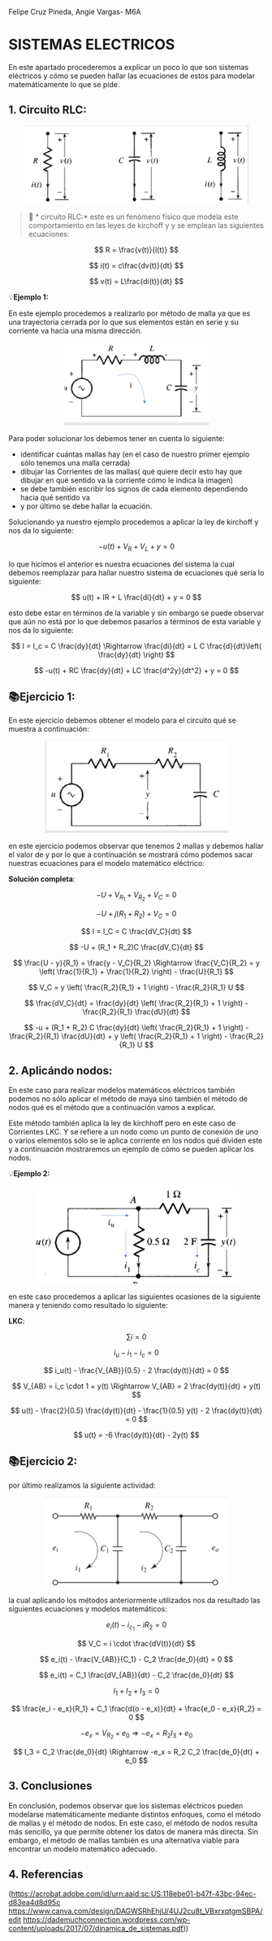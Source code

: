 Felipe Cruz Pineda, Angie Vargas- M6A
# SISTEMAS ELECTRICOS
En este apartado procederemos a explicar un poco lo que son sistemas eléctricos y cómo se pueden hallar las ecuaciones de estos para modelar matemáticamente lo que se pide.

## 1. Circuito RLC:

<p align="center">
    <img src="./Imagenes/rlc.PNG" alt="ejemplo" />
</p>

>🔑 * circuito RLC:* este es un fenómeno físico que modela este comportamiento en las leyes de kirchoff y y se emplean las siguientes ecuaciones:

$$
R = \frac{v(t)}{l(t)}
$$

$$
i(t) = c\frac{dv(t)}{dt}
$$

$$
v(t) = L\frac{di(t)}{dt}
$$

💡**Ejemplo 1:** 

En este ejemplo procedemos a realizarlo por método de malla ya que es una trayectoria cerrada por lo que sus elementos están en serie y su corriente va hacia una misma dirección.

<p align="center">
    <img src="./Imagenes/eje1.PNG" alt="ejemplo" />
</p>

Para poder solucionar los debemos tener en cuenta lo siguiente:
- identificar cuántas mallas hay (en el caso de nuestro primer ejemplo sólo tenemos una malla cerrada)
- dibujar las Corrientes de las mallas( qué quiere decir esto hay que dibujar en qué sentido va la corriente cómo le indica la imagen)
- se debe también escribir los signos de cada elemento dependiendo hacia qué sentido va
- y por último se debe hallar la ecuación.

Solucionando ya nuestro ejemplo procedemos a aplicar la ley de kirchoff y nos da lo siguiente:

$$
-u(t) + V_R + V_L + y = 0
$$

lo que hicimos el anterior es nuestra ecuaciones del sistema la cual debemos reemplazar para hallar nuestro sistema de ecuaciones qué sería lo siguiente:

$$
u(t) + IR + L \frac{di}{dt} + y = 0
$$

esto debe estar en términos de la variable y sin embargo se puede observar que aún no está por lo que debemos pasarlos a términos de esta variable y nos da lo siguiente:

$$
I = I_c = C \frac{dy}{dt} \Rightarrow \frac{di}{dt} = L C \frac{d}{dt}\left( \frac{dy}{dt} \right)
$$

$$
-u(t) + RC \frac{dy}{dt} + LC \frac{d^2y}{dt^2} + y = 0
$$
  
## 📚Ejercicio 1:

En este ejercicio debemos obtener el modelo para  el circuito qué se muestra a continuación:

<p align="center">
    <img src="./Imagenes/act1.PNG" alt="ejemplo" />
</p>

en este ejercicio podemos observar que tenemos 2 mallas y debemos hallar el valor de y por lo que a continuación se mostrará cómo podemos sacar nuestras ecuaciones para el modelo matemático eléctrico:

**Solución completa**:

$$
-U + V_{R_1} + V_{R_2} + V_C = 0
$$

$$
-U + j(R_1 + R_2) + V_C = 0
$$

$$
I = I_C = C \frac{dV_C}{dt}
$$

$$
-U + (R_1 + R_2)C \frac{dV_C}{dt}
$$

$$
\frac{U - y}{R_1} = \frac{y - V_C}{R_2} \Rightarrow \frac{V_C}{R_2} = y \left( \frac{1}{R_1} + \frac{1}{R_2} \right) - \frac{U}{R_1}
$$

$$
V_C = y \left( \frac{R_2}{R_1} + 1 \right) - \frac{R_2}{R_1} U
$$

$$
\frac{dV_C}{dt} = \frac{dy}{dt} \left( \frac{R_2}{R_1} + 1 \right) - \frac{R_2}{R_1} \frac{dU}{dt}
$$

$$
-u + (R_1 + R_2) C \frac{dy}{dt} \left( \frac{R_2}{R_1} + 1 \right) - \frac{R_2}{R_1} \frac{dU}{dt} + y \left( \frac{R_2}{R_1} + 1 \right) - \frac{R_2}{R_1} U
$$

## 2. Aplicándo nodos:
En este caso para realizar modelos matemáticos eléctricos también podemos no sólo aplicar el método de maya sino también el método de nodos qué es el método que a continuación vamos a explicar.

Este método también aplica la ley de kirchhoff pero en este caso de Corrientes LKC. Y se refiere a un nodo como un punto de conexión de uno o varios elementos sólo se le aplica corriente en los nodos qué dividen este y a continuación mostraremos un ejemplo de cómo se pueden aplicar los nodos.

💡**Ejemplo 2:** 

<p align="center">
    <img src="./Imagenes/nodos.PNG" alt="ejemplo" />
</p>

en este caso procedemos a aplicar las siguientes ocasiones de la siguiente manera y teniendo como resultado lo siguiente:

**LKC**:

$$
\sum i = 0
$$

$$
i_u - i_1 - i_c = 0
$$

$$
i_u(t) - \frac{V_{AB}}{0.5} - 2 \frac{dy(t)}{dt} = 0
$$

$$
V_{AB} = i_c \cdot 1 + y(t) \Rightarrow V_{AB} = 2 \frac{dy(t)}{dt} + y(t)
$$

$$
u(t) - \frac{2}{0.5} \frac{dy(t)}{dt} - \frac{1}{0.5} y(t) - 2 \frac{dy(t)}{dt} = 0
$$

$$
u(t) = -6 \frac{dy(t)}{dt} - 2y(t)
$$

## 📚Ejercicio 2:
por último realizamos la siguiente actividad:

<p align="center">
    <img src="./Imagenes/act 2.PNG" alt="ejemplo" />
</p>
la cual aplicando los métodos anteriormente utilizados nos da resultado las siguientes ecuaciones y modelos matemáticos:

$$
e_i(t) - i_{c_1} - i R_2 = 0
$$

$$
V_C = i \cdot \frac{dV(t)}{dt}
$$

$$
e_i(t) - \frac{V_{AB}}{C_1} - C_2 \frac{de_0}{dt} = 0
$$

$$
e_i(t) = C_1 \frac{dV_{AB}}{dt} - C_2 \frac{de_0}{dt}
$$

$$
I_1 + I_2 + I_3 = 0
$$

$$
\frac{e_i - e_x}{R_1} + C_1 \frac{d(o - e_x)}{dt} + \frac{e_0 - e_x}{R_2} = 0
$$

$$
-e_x = V_{R_2} + e_0 \Rightarrow -e_x = R_2 I_3 + e_0
$$

$$
I_3 = C_2 \frac{de_0}{dt} \Rightarrow -e_x = R_2 C_2 \frac{de_0}{dt} + e_0
$$


## 3. Conclusiones
En conclusión, podemos observar que los sistemas eléctricos pueden modelarse matemáticamente mediante distintos enfoques, como el método de mallas y el método de nodos. En este caso, el método de nodos resulta más sencillo, ya que permite obtener los datos de manera más directa. Sin embargo, el método de mallas también es una alternativa viable para encontrar un modelo matemático adecuado.

## 4. Referencias
(https://acrobat.adobe.com/id/urn:aaid:sc:US:118ebe01-b47f-43bc-94ec-d83ea4d8d95c
https://www.canva.com/design/DAGWSRhEhjU/4UJ2cu8t_VBxrxqtgmSBPA/edit
https://dademuchconnection.wordpress.com/wp-content/uploads/2017/07/dinamica_de_sistemas.pdf))
